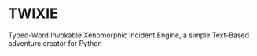 TWIXIE
======

Typed-Word Invokable Xenomorphic Incident Engine, a simple Text-Based adventure creator for Python
